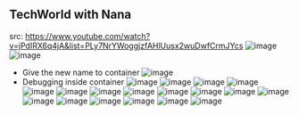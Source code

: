 ## TechWorld with Nana
src: https://www.youtube.com/watch?v=jPdIRX6q4jA&list=PLy7NrYWoggjzfAHlUusx2wuDwfCrmJYcs
![image](https://user-images.githubusercontent.com/69948118/180667426-a5f2dffb-1edd-42de-be15-2e980eebee35.png)
![image](https://user-images.githubusercontent.com/69948118/180667434-afbe99c9-b522-4437-a667-fef6c1d94c31.png)
- Give the new name to container
![image](https://user-images.githubusercontent.com/69948118/180667675-9af9afed-6c01-4c20-a374-80afe79f308f.png)
- Debugging inside container 
![image](https://user-images.githubusercontent.com/69948118/180667723-2b60c114-578f-418d-8d8b-dc04d4000627.png)
![image](https://user-images.githubusercontent.com/69948118/180667981-584846a3-7d94-4e76-8b97-b4b39c9ed23c.png)
![image](https://user-images.githubusercontent.com/69948118/180668013-4be3110f-17d0-4954-854d-c24a5b9ce583.png)
![image](https://user-images.githubusercontent.com/69948118/180668571-0d9837ad-c2e5-46ee-9f89-eb8bfebc5825.png)
![image](https://user-images.githubusercontent.com/69948118/180668718-34134923-9c60-4f90-b1e5-840c60cd081e.png)
![image](https://user-images.githubusercontent.com/69948118/180668728-35bb1208-6b50-473b-b688-3019eb3ee41c.png)
![image](https://user-images.githubusercontent.com/69948118/180668758-7a3922a5-b113-45a6-b56a-bc6c7e695681.png)
![image](https://user-images.githubusercontent.com/69948118/180668780-4131891d-3219-421e-8bd0-f298526b92dd.png)
![image](https://user-images.githubusercontent.com/69948118/180668784-ef309c97-f659-4036-820b-f5de21c478f2.png)
![image](https://user-images.githubusercontent.com/69948118/180668806-183106dc-02e8-47c0-80b6-7ba6cd659774.png)
![image](https://user-images.githubusercontent.com/69948118/180668829-74f9d6c9-ab64-45a6-8162-55446a0d2404.png)
![image](https://user-images.githubusercontent.com/69948118/180668847-c12789d0-e310-457e-95ec-efaeba3e5888.png)
![image](https://user-images.githubusercontent.com/69948118/180669069-b8041293-2b36-4db0-87e0-58dfd5f429f2.png)
![image](https://user-images.githubusercontent.com/69948118/180669143-230c8136-22f8-48b7-82dc-55f3d603b707.png)
![image](https://user-images.githubusercontent.com/69948118/180669186-bb02c349-7677-40ca-8858-30a08fe6a13b.png)
![image](https://user-images.githubusercontent.com/69948118/180669209-8ab25dae-33ec-4325-8c93-85d72a72002a.png)
![image](https://user-images.githubusercontent.com/69948118/180669234-b4fdff42-52cd-4257-93b7-267e7fd47cea.png)
![image](https://user-images.githubusercontent.com/69948118/180669274-016dfea0-b311-42ab-9ac7-31c38b86adfc.png)
